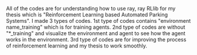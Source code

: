 All of the codes are for understanding how to use ray, ray RLlib for my thesis which is "Reinforcement Learning based Automated Parking Systems".
I made 3 types of codes.
1st type of codes contains "environment name_training" which is for training agents.
2nd type of codes are without "*_training" and visualize the environment and agent to see how the agent works in the environment.
3rd type of codes are for improving the process of reinforcement learning and my thesis to work smoothly.
